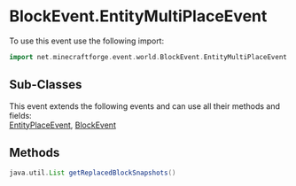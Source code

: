 # BlockEvent.EntityMultiPlaceEvent

To use this event use the following import:
```groovy
import net.minecraftforge.event.world.BlockEvent.EntityMultiPlaceEvent
```

## Sub-Classes
This event extends the following events and can use all their methods and fields: <br>
[EntityPlaceEvent](entity_place_event.md), [BlockEvent](block_event.md)

## Methods
```groovy
java.util.List getReplacedBlockSnapshots()
```

